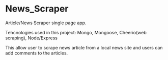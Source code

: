 # News_Scraper
Article/News Scraper single page app.

Tehcnologies used in this project: Mongo, Mongoose, Cheerio(web scraping), Node/Express

This allow user to scrape news article from a local news site and users can add comments to the articles. 

